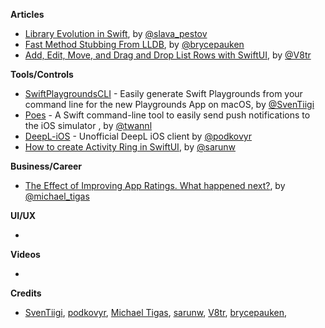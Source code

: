 
**Articles**

* [Library Evolution in Swift](https://swift.org/blog/library-evolution/), by [@slava_pestov](https://twitter.com/slava_pestov/)
* [Fast Method Stubbing From LLDB](https://bryce.co/lldb-method-stubbing/), by [@brycepauken](https://twitter.com/brycepauken)
* [Add, Edit, Move, and Drag and Drop List Rows with SwiftUI](https://www.vadimbulavin.com/add-edit-move-and-drag-and-drop-in-swiftui-list/), by [@V8tr](https://twitter.com/V8tr)

**Tools/Controls**

* [SwiftPlaygroundsCLI](https://github.com/SvenTiigi/SwiftPlaygroundsCLI) - Easily generate Swift Playgrounds from your command line for the new Playgrounds App on macOS, by [@SvenTiigi](https://twitter.com/SvenTiigi)
* [Poes](https://github.com/AvdLee/Poes) - A Swift command-line tool to easily send push notifications to the iOS simulator , by [@twannl](https://www.twitter.com/twannl)
* [DeepL-iOS](https://github.com/podkovyrin/deepl-ios) - Unofficial DeepL iOS client by [@podkovyr](http://twitter.com/podkovyr)
* [How to create Activity Ring in SwiftUI](https://sarunw.com/posts/how-to-create-activity-ring-in-swiftui/), by [@sarunw](https://twitter.com/sarunw)

**Business/Career**

* [The Effect of Improving App Ratings. What happened next?](https://heyimakeapps.com/blog/the-effect-of-improving-app-ratings-what-happened-next), by [@michael_tigas](http://twitter.com/michael_tigas)

**UI/UX**

* 

**Videos**

* 

**Credits**

* [SvenTiigi](https://github.com/SvenTiigi), [podkovyr](https://github.com/podkovyrin), [Michael Tigas](https://github.com/teeeeeegz/), [sarunw](https://github.com/sarunw), [V8tr](https://github.com/V8tr), [brycepauken](https://github.com/brycepauken), 
